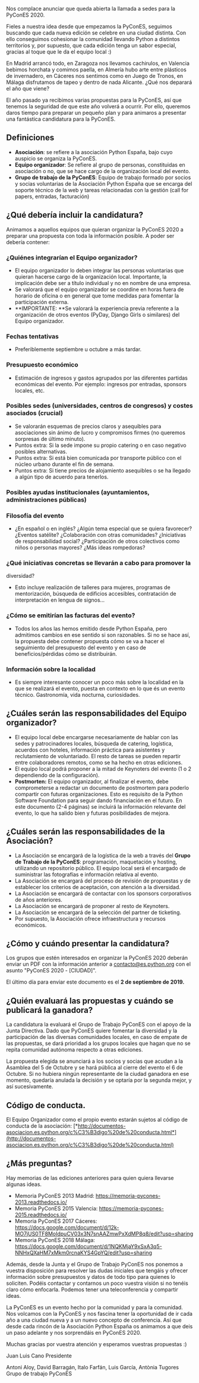 Nos complace anunciar que queda abierta la llamada a sedes para la
PyConES 2020.

Fieles a nuestra idea desde que empezamos la PyConES, seguimos buscando
que cada nueva edición se celebre en una ciudad distinta. Con ello
conseguimos cohesionar la comunidad llevando Python a distintos
territorios y, por supuesto, que cada edición tenga un sabor especial,
gracias al toque que le da el equipo local :)

En Madrid arrancó todo, en Zaragoza nos llevamos cachirulos, en Valencia
bebimos horchata y comimos paella, en Almería hubo arte entre plásticos
de invernadero, en Cáceres nos sentimos como en Juego de Tronos, en
Málaga disfrutamos de tapeo y dentro de nada Alicante. ¿Qué nos deparará
el año que viene?

El año pasado ya recibimos varias propuestas para la PyConES, así que
tenemos la seguridad de que este año volverá a ocurrir. Por ello,
queremos daros tiempo para preparar un pequeño plan y para animaros a
presentar una fantástica candidatura para la PyConES.

## Definiciones

-   **Asociación**: se refiere a la asociación Python España, bajo cuyo
    auspicio se organiza la PyConES.
-   **Equipo organizador**: Se refiere al grupo de personas,
    constituidas en asociación o no, que se hace cargo de la
    organización local del evento.
-   **Grupo de trabajo de la PyConES**: Equipo de trabajo formado por
    socios y socias voluntarias de la Asociación Python España que se
    encarga del soporte técnico de la web y tareas relacionadas con la
    gestión (call for papers, entradas, facturación)

## ¿Qué debería incluir la candidatura?

Animamos a aquellos equipos que quieran organizar la PyConES 2020 a
preparar una propuesta con toda la información posible. A poder ser
debería contener:

### ¿Quiénes integrarían el Equipo organizador?

-   El equipo organizador lo deben integrar las personas voluntarias que
    quieran hacerse cargo de la organización local. Importante, la
    implicación debe ser a título individual y no en nombre de una
    empresa.
-   Se valorará que el equipo organizador se coordine en horas fuera de
    horario de oficina o en general que tome medidas para fomentar la
    participación externa.
-   **IMPORTANTE: **Se valorará la experiencia previa referente a la
    organización de otros eventos (PyDay, Django Girls o similares) del
    Equipo organizador.

### Fechas tentativas

-   Preferiblemente septiembre u octubre a más tardar.

### Presupuesto económico

-   Estimación de ingresos y gastos agrupados por las diferentes
    partidas económicas del evento. Por ejemplo: ingresos por entradas,
    sponsors locales, etc.

### Posibles sedes (universidades, centros de congresos) y costes asociados (crucial)

-   Se valorarán esquemas de precios claros y asequibles para
    asociaciones sin ánimo de lucro y compromisos firmes (no queremos
    sorpresas de último minuto).
-   Puntos extra: Si la sede impone su propio catering o en caso
    negativo posibles alternativas.
-   Puntos extra: Si está bien comunicada por transporte público con el
    núcleo urbano durante el fin de semana.
-   Puntos extra: Si tiene precios de alojamiento asequibles o se ha
    llegado a algún tipo de acuerdo para tenerlos.

### Posibles ayudas institucionales (ayuntamientos, administraciones públicas)

### Filosofía del evento

-   ¿En español o en inglés? ¿Algún tema especial que se quiera
    favorecer? ¿Eventos satélite? ¿Colaboración con otras comunidades?
    ¿Iniciativas de responsabilidad social? ¿Participación de otros
    colectivos como niños o personas mayores? ¿Más ideas rompedoras?

### ¿Qué iniciativas concretas se llevarán a cabo para promover la
diversidad?

-   Esto incluye realización de talleres para mujeres, programas de
    mentorización, búsqueda de edificios accesibles, contratación de
    interpretación en lengua de signos...

### ¿Cómo se emitirían las facturas del evento?

-   Todos los años las hemos emitido desde Python España, pero admitimos
    cambios en ese sentido si son razonables. Si no se hace así, la
    propuesta debe contener propuesta cómo se va a hacer el seguimiento
    del presupuesto del evento y en caso de beneficios/pérdidas cómo se
    distribuirán.

### Información sobre la localidad

-   Es siempre interesante conocer un poco más sobre la localidad
    en la que se realizará el evento, puesta en contexto en lo que és un
    evento técnico. Gastronomía, vida nocturna, curiosidades.

## ¿Cuáles serán las responsabilidades del Equipo organizador?

-   El equipo local debe encargarse necesariamente de hablar con las
    sedes y patrocinadores locales, búsqueda de catering, logística,
    acuerdos con hoteles, información práctica para asistentes y
    reclutamiento de voluntariado. El resto de tareas se pueden repartir
    entre colaboradores remotos, como se ha hecho en otras ediciones.
-   El equipo local podrá proponer a la mitad de Keynoters del evento (1
    o 2 dependiendo de la configuración).
-   **Postmorten:** El equipo organizador, al finalizar el evento, debe
    comprometerse a redactar un documento de postmortem para poderlo
    compartir con futuras organizaciones. Esto es requisito de la Python
    Software Foundation para seguir dando financiación en el futuro. En
    este documento (2-4 páginas) se incluirá la información relevante
    del evento, lo que ha salido bien y futuras posibilidades de mejora.

## ¿Cuáles serán las responsabilidades de la Asociación?

-   La Asociación se encargará de la logística de la web a través del
    **Grupo de Trabajo de la PyConES**: programación, maquetación y
    hosting, utilizando un repositorio público. El equipo local será el
    encargado de suministrar las fotografías e información relativa al
    evento.
-   La Asociación se encargará del proceso de revisión de propuestas y
    de establecer los criterios de aceptación, con atención a la
    diversidad.
-   La Asociación se encargará de contactar con los sponsors
    corporativos de años anteriores.
-   La Asociación se encargará de proponer al resto de Keynoters.
-   La Asociación se encargará de la selección del partner de ticketing.
-   Por supuesto, la Asociación ofrece infraestructura y recursos
    económicos.

## ¿Cómo y cuándo presentar la candidatura?

Los grupos que estén interesados en organizar la PyConES 2020 deberán
enviar un PDF con la información anterior a contacto@es.python.org con
el asunto "PyConES 2020 - [CIUDAD]".

El último día para enviar este documento es el **2 de septiembre de
2019.**

## ¿Quién evaluará las propuestas y cuándo se publicará la ganadora?

La candidatura la evaluará el Grupo de Trabajo PyConES con el apoyo
de la Junta Directiva. Dado que PyConES quiere fomentar la diversidad y la
participación de las diversas comunidades locales, en caso de empate de
las propuestas, se dará prioridad a los grupos locales que hagan que no
se repita comunidad autónoma respecto a otras ediciones.

La propuesta elegida se anunciará a los socios y socias que acudan a la
Asamblea del 5 de Octubre y se hará pública al cierre del evento el 6 de
Octubre. Si no hubiera ningún representante de la ciudad ganadora en ese
momento, quedaría anulada la decisión y se optaría por la segunda mejor,
y así sucesivamente.

## Código de conducta.

El Equipo Organizador como el propio evento estarán sujetos al código de
conducta de la asociación:
[*http://documentos-asociacion.es.python.org/c%C3%B3digo%20de%20conducta.html*](http://documentos-asociacion.es.python.org/c%C3%B3digo%20de%20conducta.html)

## ¿Más preguntas?

Hay memorias de las ediciones anteriores para quien quiera llevarse
algunas ideas.

-   Memoria PyConES 2013 Madrid: https://memoria-pycones-2013.readthedocs.io/
-   Memoria PyConES 2015 Valencia: https://memoria-pycones-2015.readthedocs.io/
-   Memoria PyConES 2017 Cáceres:
    https://docs.google.com/document/d/12k-MO7jUS0TF8MoIdpuCV03x3N7snAAZmwPxXdMP8q8/edit?usp=sharing
-   Memoria PyConES 2018 Málaga:
    https://docs.google.com/document/d/1NQKMjaY9xSxA3q5-NNHxQXaHM7xMkm0rcnaKYS4GpYQ/edit?usp=sharing

Además, desde la Junta y el Grupo de Trabajo PyConES nos ponemos a
vuestra disposición para resolver las dudas iniciales que tengáis y
ofrecer información sobre presupuestos y datos de todo tipo para quienes
lo soliciten. Podéis contactar y contarnos un poco vuestra visión si no
tenéis claro cómo enfocarla. Podemos tener una teleconferencia y
compartir ideas.

La PyConES es un evento hecho por la comunidad y para la comunidad. Nos
volcamos con la PyConES y nos fascina tener la oportunidad de ir cada
año a una ciudad nueva y a un nuevo concepto de conferencia. Así que
desde cada rincón de la Asociación Python España os animamos a que deis
un paso adelante y nos sorprendáis en PyConES 2020.

Muchas gracias por vuestra atención y esperamos vuestras propuestas :)

Juan Luis Cano
Presidente

Antoni Aloy, David Barragán, Italo Farfán, Luis García, Antònia Tugores\
Grupo de trabajo PyConES
